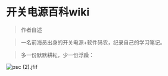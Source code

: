 # 开关电源百科wiki

> 作者自述

> 一名前海员出身的开关电源+软件码农，纪录自己的学习笔记。

> 多一份默默耕耘，少一份浮躁：


![psc (2).jfif](https://tva1.sinaimg.cn/large/005Q1GhGly1h8lwbt1jrjj34mo334hdw.jpg)